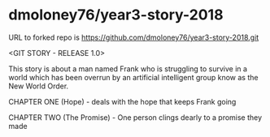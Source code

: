 # dmoloney76/year3-story-2018

URL to forked repo is https://github.com/dmoloney76/year3-story-2018.git


<GIT STORY - RELEASE 1.0>

This story is about a man named Frank who is struggling to survive 
in a world which has been overrun by an artificial intelligent group know as the New World Order.

CHAPTER ONE (Hope) - deals with the hope that keeps Frank going <Complete>

CHAPTER TWO (The Promise) - One person clings dearly to a promise they made <Draft>


